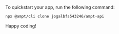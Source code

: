 To quickstart your app, run the following command: 

```bash
npx @ampt/cli clone jogalbfs543246/ampt-api
```

Happy coding!